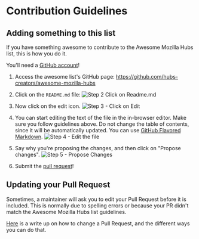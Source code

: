 # Contribution Guidelines
<!--
Please note that this project is released with a [Contributor Code of Conduct](code-of-conduct.md). By participating in this project you agree to abide by its terms.
-->

## Adding something to this list

If you have something awesome to contribute to the Awesome Mozilla Hubs list, this is how you do it.

You'll need a [GitHub account](https://github.com/join)!

1. Access the awesome list's GitHub page: https://github.com/hubs-creators/awesome-mozilla-hubs
2. Click on the `README.md` file: ![Step 2 Click on Readme.md](https://user-images.githubusercontent.com/12909076/169990622-7a5e5333-aef7-47eb-8bca-b889abe713f4.png)

3. Now click on the edit icon. ![Step 3 - Click on Edit](https://user-images.githubusercontent.com/12909076/169990934-b1d04418-08dc-4e90-bd70-c2609fdba308.png)
4. You can start editing the text of the file in the in-browser editor. Make sure you follow guidelines above. Do not change the table of contents, since it will be automatically updated. You can use [GitHub Flavored Markdown](https://help.github.com/articles/github-flavored-markdown/). ![Step 4 - Edit the file](https://user-images.githubusercontent.com/12909076/169991366-3a60a361-8841-413b-b4fc-779f2162a13c.png)
5. Say why you're proposing the changes, and then click on "Propose changes". ![Step 5 - Propose Changes](https://user-images.githubusercontent.com/12909076/169992919-5704b593-66a5-4670-a57c-502fbc161701.png)
6. Submit the [pull request](https://help.github.com/articles/using-pull-requests/)!

## Updating your Pull Request

Sometimes, a maintainer will ask you to edit your Pull Request before it is included. This is normally due to spelling errors or because your PR didn't match the Awesome Mozilla Hubs list guidelines.

[Here](https://github.com/RichardLitt/knowledge/blob/master/github/amending-a-commit-guide.md) is a write up on how to change a Pull Request, and the different ways you can do that.
